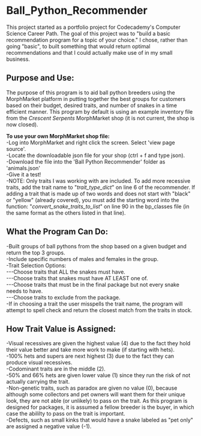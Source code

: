 # Ball_Python_Recommender
This project started as a portfolio project for Codecademy's Computer Science Career Path. The goal of this project was to "build a basic recommendation program for a topic of your choice."  I chose, rather than going "basic", to built something that would return optimal recommendations and that I could actually make use of in my small business.

## Purpose and Use:
The purpose of this program is to aid ball python breeders using the MorphMarket platform in putting together the best groups for customers based on their budget, desired traits, and number of snakes in a time efficient manner.  This program by default is using an example inventory file from the _Crescent Serpents_ MorphMarket shop (it is not current, the shop is now closed).


__To use your own MorphMarket shop file:__  
-Log into MorphMarket and right click the screen. Select 'view page source'.  
-Locate the downloadable json file for your shop (ctrl + f and type json).  
-Download the file into the 'Ball Python Recommender' folder as 'animals.json'  
-Give it a test!  
-NOTE: Only traits I was working with are included. To add more recessive traits, add the trait name to "*trait_type_dict*" on line 6 of the recommender.  If adding a trait that is made up of two words and does not start with "black" or "yellow" (already covered), you must add the starting word into the function: "*convert_snake_traits_to_list*" on line 90 in the bp_classes file (in the same format as the others listed in that line).

## What the Program Can Do:
-Built groups of ball pythons from the shop based on a given budget and return the top 3 groups.  
-Include specific numbers of males and females in the group.  
-Trait Selection Options:  
    ---Choose traits that ALL the snakes must have.  
    ---Choose traits that snakes must have AT LEAST one of.  
    ---Choose traits that must be in the final package but not every snake needs to have.  
    ---Choose traits to exclude from the package.  
-If in choosing a trait the user misspells the trait name, the program will attempt to spell check and return the closest match from the traits in stock.  

## How Trait Value is Assigned:
-Visual recessives are given the highest value (4) due to the fact they hold their value better and take more work to make (if starting with hets).  
-100% hets and supers are next highest (3) due to the fact they can produce visual recessives.  
-Codominant traits are in the middle (2).  
-50% and 66% hets are given lower value (1) since they run the risk of not actually carrying the trait.  
-Non-genetic traits, such as paradox are given no value (0), because although some collectors and pet owners will want them for their unique look, they are not able (or unlikely) to pass on the trait.  As this program is designed for packages, it is assumed a fellow breeder is the buyer, in which case the abililty to pass on the trait is important.  
-Defects, such as small kinks that would have a snake labeled as "pet only" are assigned a negative value (-1).